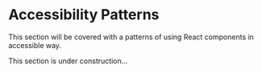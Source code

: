 # Accessibility Patterns

This section will be covered with a patterns of using React components in accessible way.

This section is under construction...